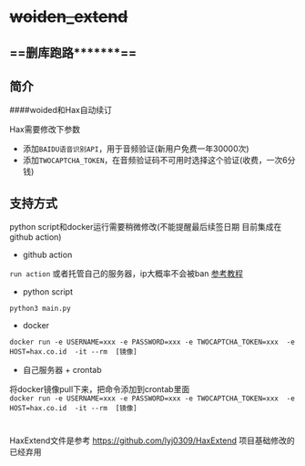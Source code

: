 
# ~~woiden_extend~~

## ==删库跑路*******==

## 简介

####woided和Hax自动续订

Hax需要修改下参数

+ 添加`BAIDU语音识别API`，用于音频验证(新用户免费一年30000次)
+ 添加`TWOCAPTCHA_TOKEN`，在音频验证码不可用时选择这个验证(收费，一次6分钱)


## 支持方式
python script和docker运行需要稍微修改(不能提醒最后续签日期 目前集成在github action)

- github action

`run action`
或者托管自己的服务器，ip大概率不会被ban  [参考教程](https://docs.github.com/cn/actions/hosting-your-own-runners/about-self-hosted-runners)
- python script

`python3 main.py`
- docker

`docker run -e USERNAME=xxx -e PASSWORD=xxx -e TWOCAPTCHA_TOKEN=xxx  -e HOST=hax.co.id  -it --rm  [镜像]` 
- 自己服务器 + crontab

将docker镜像pull下来，把命令添加到crontab里面  
`docker run -e USERNAME=xxx -e PASSWORD=xxx -e TWOCAPTCHA_TOKEN=xxx  -e HOST=hax.co.id  -it --rm  [镜像]`







<h1></h1>

HaxExtend文件是参考 https://github.com/lyj0309/HaxExtend 项目基础修改的 已经弃用
